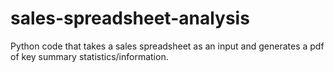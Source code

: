 # sales-spreadsheet-analysis
Python code that takes a sales spreadsheet as an input and generates a pdf of key summary statistics/information.
